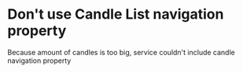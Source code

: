 # Don't use Candle List navigation property
Because amount of candles is too big, service couldn't include candle navigation property